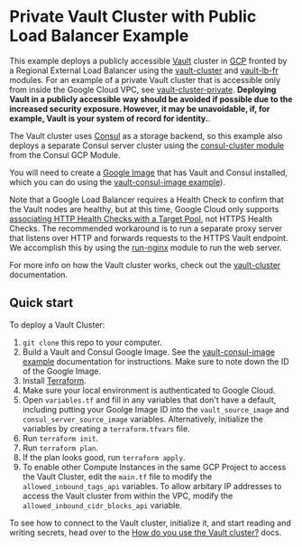 # Private Vault Cluster with Public Load Balancer Example

This example deploys a publicly accessible [Vault](https://www.vaultproject.io/) cluster in [GCP](https://cloud.google.com/)
fronted by a Regional External Load Balancer using the [vault-cluster](https://github.com/hashicorp/terraform-google-vault/tree/master/modules/vault-cluster) and [vault-lb-fr](
/modules/vault-lb-fr) modules. For an example of a private Vault cluster that is accessible only from inside the Google
Cloud VPC, see [vault-cluster-private](https://github.com/hashicorp/terraform-google-vault/tree/master/examples/vault-cluster-private). **Deploying Vault in a publicly accessible way
should be avoided if possible due to the increased security exposure. However, it may be unavoidable, if, for example,
Vault is your system of record for identity.**. 

The Vault cluster uses [Consul](https://www.consul.io/) as a storage backend, so this example also deploys a separate
Consul server cluster using the [consul-cluster module](
https://github.com/hashicorp/terraform-google-consul/tree/master/modules/consul-cluster) from the Consul GCP Module.

You will need to create a [Google Image](https://cloud.google.com/compute/docs/images) that has Vault and Consul
installed, which you can do using the [vault-consul-image example](https://github.com/hashicorp/terraform-google-vault/tree/master/examples/vault-consul-image)).  

Note that a Google Load Balancer requires a Health Check to confirm that the Vault nodes are healthy, but at this time,
Google Cloud only supports [associating HTTP Health Checks with a Target Pool](
https://github.com/terraform-providers/terraform-provider-google/issues/18), not HTTPS Health Checks. The recommended
workaround is to run a separate proxy server that listens over HTTP and forwards requests to the HTTPS Vault endpoint.
We accomplish this by using the [run-nginx](https://github.com/hashicorp/terraform-google-vault/tree/master/modules/run-nginx) module to run the web server. 

For more info on how the Vault cluster works, check out the [vault-cluster](https://github.com/hashicorp/terraform-google-vault/tree/master/modules/vault-cluster) documentation.


## Quick start

To deploy a Vault Cluster:

1. `git clone` this repo to your computer.
1. Build a Vault and Consul Google Image. See the [vault-consul-image example](https://github.com/hashicorp/terraform-google-vault/tree/master/examples/vault-consul-image) documentation
   for instructions. Make sure to note down the ID of the Google Image.
1. Install [Terraform](https://www.terraform.io/).
1. Make sure your local environment is authenticated to Google Cloud.
1. Open `variables.tf` and fill in any variables that don't have a default, including putting your Goolge Image ID into
   the `vault_source_image` and `consul_server_source_image` variables. Alternatively, initialize the variables by creating
   a `terraform.tfvars` file.
1. Run `terraform init`.
1. Run `terraform plan`.
1. If the plan looks good, run `terraform apply`.
1. To enable other Compute Instances in the same GCP Project to access the Vault Cluster, edit the `main.tf` file to 
   modify the `allowed_inbound_tags_api` variables. To allow arbitary IP addresses to access the Vault cluster from
   within the VPC, modify the `allowed_inbound_cidr_blocks_api` variable.
   
To see how to connect to the Vault cluster, initialize it, and start reading and writing secrets, head over to the 
[How do you use the Vault cluster?](https://github.com/hashicorp/terraform-google-vault/tree/master/modules/vault-cluster#how-do-you-use-the-vault-cluster) docs.
